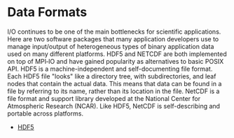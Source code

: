 # Data Formats

I/O continues to be one of the main bottlenecks for scientific
applications.  Here are two software packages that many application
developers use to manage input/output of heterogeneous types of binary
application data used on many different platforms.  HDF5 and NETCDF
are both implemented on top of MPI‐IO and have gained popularity as
alternatives to basic POSIX API.  HDF5 is a machine-independent and
self-documenting file format. Each HDF5 file "looks" like a directory
tree, with subdirectories, and leaf nodes that contain the actual
data. This means that data can be found in a file by referring to its
name, rather than its location in the file.  NetCDF is a file format
and support library developed at the National Center for Atmospheric
Research (NCAR).  Like HDF5, NetCDF is self-describing and portable
across platforms.

* [HDF5](/development/libraries/hdf5/index.md)
